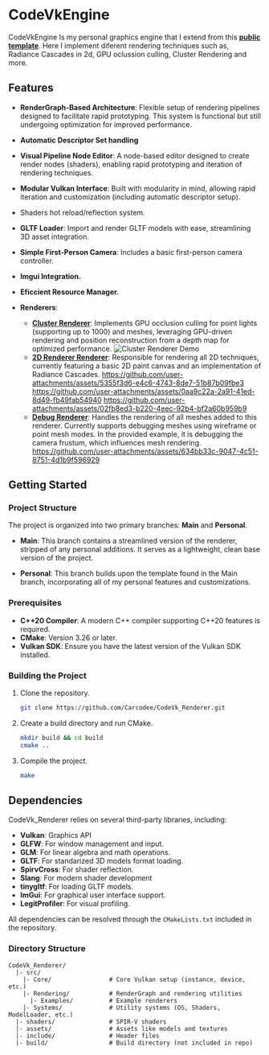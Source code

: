 # CodeVkEngine

CodeVkEngine Is my personal graphics engine that I extend from this [**public template**](https://github.com/Carcodee/Vulkan-Renderer-Template). Here I implement diferent rendering techniques such as, Radiance Cascades in 2d, GPU oclussion culling, Cluster Rendering and more.

## Features

- **RenderGraph-Based Architecture**: Flexible setup of rendering pipelines designed to facilitate rapid prototyping. This system is functional but still undergoing optimization for improved performance.

- **Automatic Descriptor Set handling**

- **Visual Pipeline Node Editor**: A node-based editor designed to create render nodes (shaders), enabling rapid prototyping and iteration of rendering techniques.

- **Modular Vulkan Interface**: Built with modularity in mind, allowing rapid iteration and customization (including automatic descriptor setup).
  
- Shaders hot reload/reflection system.

- **GLTF Loader**: Import and render GLTF models with ease, streamlining 3D asset integration.

- **Simple First-Person Camera**: Includes a basic first-person camera controller.
  
- **Imgui Integration.**

- **Eficcient Resource Manager.**


- **Renderers**:
  - [**Cluster Renderer**](https://github.com/Carcodee/CodeVk_Renderer/blob/main/src/Rendering/Renderers/ClusterRenderer.hpp): Implements GPU occlusion culling for point lights (supporting up to 1000) and meshes, leveraging GPU-driven rendering and position reconstruction from a depth map for optimized performance.
 ![Cluster Renderer Demo](https://github.com/user-attachments/assets/936df445-45d0-4f93-bba5-baa3ce272bb2)
  - [**2D Renderer Renderer**](https://github.com/Carcodee/CodeVk_Renderer/blob/main/src/Rendering/Renderers/FlatRenderer.hpp): Responsible for rendering all 2D techniques, currently featuring a basic 2D paint canvas and an implementation of Radiance Cascades.
https://github.com/user-attachments/assets/5355f3d6-e4c6-4743-8de7-51b87b09fbe3
https://github.com/user-attachments/assets/0aa9c22a-2a91-41ed-8d49-fb49fab54940
https://github.com/user-attachments/assets/02fb8ed3-b220-4eec-92b4-bf2a60b959b9
  - [**Debug Renderer**](https://github.com/Carcodee/CodeVk_Renderer/blob/main/src/Rendering/Renderers/FlatRenderer.hpp): Handles the rendering of all meshes added to this renderer. Currently supports debugging meshes using wireframe or point mesh modes. In the provided example, it is debugging the camera frustum, which influences mesh rendering.
https://github.com/user-attachments/assets/634bb33c-9047-4c51-8751-4d1b9f596929



## Getting Started

### Project Structure

The project is organized into two primary branches: **Main** and **Personal**.

- **Main**: This branch contains a streamlined version of the renderer, stripped of any personal additions. It serves as a lightweight, clean base version of the project.
  
- **Personal**: This branch builds upon the template found in the Main branch, incorporating all of my personal features and customizations.

### Prerequisites

- **C++20 Compiler**: A modern C++ compiler supporting C++20 features is required.
- **CMake**: Version 3.26 or later.
- **Vulkan SDK**: Ensure you have the latest version of the Vulkan SDK installed.

### Building the Project

1. Clone the repository.
   ```sh
   git clone https://github.com/Carcodee/CodeVk_Renderer.git
   ```
2. Create a build directory and run CMake.
   ```sh
   mkdir build && cd build
   cmake ..
   ```
3. Compile the project.
   ```sh
   make
   ```
   
## Dependencies

CodeVk_Renderer relies on several third-party libraries, including:

- **Vulkan**: Graphics API
- **GLFW**: For window management and input.
- **GLM**: For linear algebra and math operations.
- **GLTF**: For standarized 3D models format loading.
- **SpirvCross**: For shader reflection.
- **Slang**: For modern shader development
- **tinygltf**: For loading GLTF models.
- **ImGui**: For graphical user interface support.
- **LegitProfiler**: For visual profiling.


All dependencies can be resolved through the `CMakeLists.txt` included in the repository.

### Directory Structure

```
CodeVk_Renderer/
  |- src/
    |- Core/                # Core Vulkan setup (instance, device, etc.)
    |- Rendering/           # RenderGraph and rendering utilities
      |- Examples/          # Example renderers
    |- Systems/             # Utility systems (OS, Shaders, ModelLoader, etc.)
  |- shaders/               # SPIR-V shaders
  |- assets/                # Assets like models and textures
  |- include/               # Header files
  |- build/                 # Build directory (not included in repo)
```


